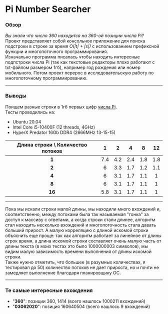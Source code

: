 # Pi Number Searcher
### Обзор
*Вы знали что число 360 находится на 360-ой позиции числа Pi?*<br>
Проект представляет собой консольное приложение для поиска подстроки в строке за время *O(|t| + |s|)* с использованием префиксной функции и многопоточного программирования.<br>
Изначально программа писалась чтобы находить интересные подпстроки числа Pi (так как текстовые редакторы плохо работают с txt-файлом размером 1гб), например год рождения или номер мобильного. Потом проект перерос в исследовательскую работу по многопоточному программированию.<br>

----------------------------------
### Выводы
Поищем разные строки в 1гб первых цифр [числа Pi](https://drive.google.com/file/d/1e6SEAWjzPRLk2fCKKECrbZJzApp0qjen/view?usp=sharing).<br>
Тесты проводились на:
- Ubuntu 20.04
- Intel Core i5-10400F (12 threads, 4GHz)
- HyperX Predator 16Gb DDR4 (2666MHz 13-15-15)

Длина строки \ Количество потоков |   1   |   2   |   4   |   8   |  12  
|             :---:               | :---: | :---: | :---: | :---: | :---:
**1** | 7.4 | 4.2 | 2.4 | 1.8 | 1.8
**2** |  6  | 3.3 | 1.7 | 1.2 | 1.1
**4** |  6  | 3.1 | 1.7 | 1.1 | 1
**8** |  6  | 3.1 | 1.7 | 1.1 | 1
**16**| 5.8 | 3.1 | 1.7 | 1.1 | 1

-----------------------------
Пока мы искали строки малой длины, мы находили много вхождений и, соответственно, между потоками была так называемая "гонка" за доступ к массиву с ответами, а когда строки стали длинее, алгоритм стал находить несколько вхождений и многопоточность стала давать б*о*льший прирост. А малую корреляцию с длиной искомой строки объяснить еще проще: так как алгоритм работает за линейное от длины строк время, а длина искомой строки составляет очень малую часть от длины текста (в моих тестах это было 1000000003 символов), мы видим малую зависимость времени выполнения от длины искомой строки.<br>
Также нужно отметить, что большее (в разумных количествах, я тестировал до 50) количество потоков не дает прироста, но и почти не замедляет выполнение благодаря планировщику ОС.

---------------------------------
### Те самые интересные вхождения
- "**360**": позиции 360, 1414 (всего нашлось 1000211 вхождений)
- "**03062020**": позиция 160640504 (всего нашлось 9 вхождений)
